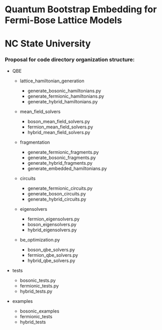 # Quantum Bootstrap Embedding for Fermi-Bose Lattice Models
# NC State University

### Proposal for code directory organization structure:

- QBE

    - lattice_hamiltonian_generation

        - generate_bosonic_hamiltonians.py
        - generate_fermionic_hamiltonians.py
        - generate_hybrid_hamiltonians.py

    - mean_field_solvers

        - boson_mean_field_solvers.py
        - fermion_mean_field_solvers.py
        - hybrid_mean_field_solvers.py

    - fragmentation

        - generate_fermionic_fragments.py
        - generate_bosonic_fragments.py
        - generate_hybrid_fragments.py
        - generate_embedded_hamiltonians.py

    - circuits

        - generate_fermionic_circuits.py
        - generate_boson_circuits.py
        - generate_hybrid_circuits.py

    - eigensolvers

        - fermion_eigensolvers.py
        - boson_eigensolvers.py
        - hybrid_eigensolvers.py

    - be_optimization.py

        - boson_qbe_solvers.py
        - fermion_qbe_solvers.py
        - hybrid_qbe_solvers.py

- tests

    - bosonic_tests.py
    - fermionic_tests.py
    - hybrid_tests.py

- examples

    - bosonic_examples
    - fermionic_tests
    - hybrid_tests